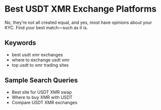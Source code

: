 # Best USDT XMR Exchange Platforms

No, they’re not all created equal, and yes, most have opinions about your KYC. Find your best match—such as it is.

## Keywords
- best usdt xmr exchanges
- where to exchange usdt xmr
- top usdt to xmr trading sites

## Sample Search Queries
- Best site for USDT XMR swap
- Where to buy XMR with USDT
- Compare USDT XMR exchanges